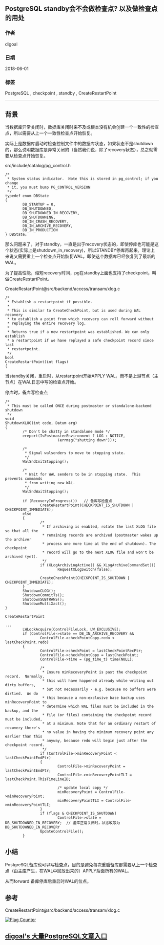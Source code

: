 ## PostgreSQL standby会不会做检查点? 以及做检查点的用处  
                                                             
### 作者                                                             
digoal                                                             
                                                             
### 日期                                                             
2018-06-01                                                           
                                                             
### 标签                                                             
PostgreSQL , checkpoint , standby , CreateRestartPoint   
                                                             
----                                                             
                                                             
## 背景     
当数据库异常关闭时，数据库关闭时来不及或根本没有机会创建一个一致性的检查点，所以需要从上一个一致性检查点开始恢复。  
  
实际上是数据库启动时检查控制文件中的数据库状态，如果状态不是shutdown的，那么说明数据库是异常关闭的（当然我们说，除了recovery状态），总之就需要从检查点开始恢复。  
  
src/include/catalog/pg_control.h  
  
```  
/*  
 * System status indicator.  Note this is stored in pg_control; if you change  
 * it, you must bump PG_CONTROL_VERSION  
 */  
typedef enum DBState  
{  
        DB_STARTUP = 0,  
        DB_SHUTDOWNED,  
        DB_SHUTDOWNED_IN_RECOVERY,  
        DB_SHUTDOWNING,  
        DB_IN_CRASH_RECOVERY,  
        DB_IN_ARCHIVE_RECOVERY,  
        DB_IN_PRODUCTION  
} DBState;  
```  
  
那么问题来了，对于standby，一直是出于recovery状态的，即使停库也可能是这个状态(实际上是shutdown_in_recovery)，所以STANDBY停库再起来，理论上来说又需要重上一个检查点开始恢复WAL，即使这个数据库已经恢复到了最新的WAL。  
  
为了提高性能，缩短recovery时间，pg在standby上面也支持了checkpoint，叫做CreateRestartPoint。  
  
CreateRestartPoint@src/backend/access/transam/xlog.c  
  
```  
/*  
 * Establish a restartpoint if possible.  
 *  
 * This is similar to CreateCheckPoint, but is used during WAL recovery  
 * to establish a point from which recovery can roll forward without  
 * replaying the entire recovery log.  
 *  
 * Returns true if a new restartpoint was established. We can only establish  
 * a restartpoint if we have replayed a safe checkpoint record since last  
 * restartpoint.  
 */  
bool  
CreateRestartPoint(int flags)  
{  
```  
  
当standby关闭，重启时，从restartpoint开始APPLY WAL，而不是上游节点（主节点）在WAL日志中写的检查点开始。  
  
停库时，备库写检查点  
  
```  
/*  
 * This must be called ONCE during postmaster or standalone-backend shutdown  
 */  
void  
ShutdownXLOG(int code, Datum arg)  
{  
        /* Don't be chatty in standalone mode */  
        ereport(IsPostmasterEnvironment ? LOG : NOTICE,  
                        (errmsg("shutting down")));  
  
        /*  
         * Signal walsenders to move to stopping state.  
         */  
        WalSndInitStopping();  
  
        /*  
         * Wait for WAL senders to be in stopping state.  This prevents commands  
         * from writing new WAL.  
         */  
        WalSndWaitStopping();  
  
        if (RecoveryInProgress())   // 备库写检查点  
                CreateRestartPoint(CHECKPOINT_IS_SHUTDOWN | CHECKPOINT_IMMEDIATE);  
        else  
        {  
                /*  
                 * If archiving is enabled, rotate the last XLOG file so that all the  
                 * remaining records are archived (postmaster wakes up the archiver  
                 * process one more time at the end of shutdown). The checkpoint  
                 * record will go to the next XLOG file and won't be archived (yet).  
                 */  
                if (XLogArchivingActive() && XLogArchiveCommandSet())  
                        RequestXLogSwitch(false);  
  
                CreateCheckPoint(CHECKPOINT_IS_SHUTDOWN | CHECKPOINT_IMMEDIATE);  
        }  
        ShutdownCLOG();  
        ShutdownCommitTs();  
        ShutdownSUBTRANS();  
        ShutdownMultiXact();  
}  
```  
  
```  
CreateRestartPoint  
  
...  
        LWLockAcquire(ControlFileLock, LW_EXCLUSIVE);  
        if (ControlFile->state == DB_IN_ARCHIVE_RECOVERY &&  
                ControlFile->checkPointCopy.redo < lastCheckPoint.redo)  
        {  
                ControlFile->checkPoint = lastCheckPointRecPtr;  
                ControlFile->checkPointCopy = lastCheckPoint;  
                ControlFile->time = (pg_time_t) time(NULL);  
  
                /*  
                 * Ensure minRecoveryPoint is past the checkpoint record.  Normally,  
                 * this will have happened already while writing out dirty buffers,  
                 * but not necessarily - e.g. because no buffers were dirtied.  We do  
                 * this because a non-exclusive base backup uses minRecoveryPoint to  
                 * determine which WAL files must be included in the backup, and the  
                 * file (or files) containing the checkpoint record must be included,  
                 * at a minimum. Note that for an ordinary restart of recovery there's  
                 * no value in having the minimum recovery point any earlier than this  
                 * anyway, because redo will begin just after the checkpoint record.  
                 */  
                if (ControlFile->minRecoveryPoint < lastCheckPointEndPtr)  
                {  
                        ControlFile->minRecoveryPoint = lastCheckPointEndPtr;  
                        ControlFile->minRecoveryPointTLI = lastCheckPoint.ThisTimeLineID;  
  
                        /* update local copy */  
                        minRecoveryPoint = ControlFile->minRecoveryPoint;  
                        minRecoveryPointTLI = ControlFile->minRecoveryPointTLI;  
                }  
                if (flags & CHECKPOINT_IS_SHUTDOWN)  
                        ControlFile->state = DB_SHUTDOWNED_IN_RECOVERY;  // 备库正常关闭时，状态改写为DB_SHUTDOWNED_IN_RECOVERY  
                UpdateControlFile();  
        }  
```  
  
## 小结  
PostgreSQL备库也可以写检查点，目的是避免每次重启备库都需要从上一个检查点（由主库产生，在WAL中回放出来的）APPLY后面所有的WAL。  
  
从而forward 备库停库后重启时WAL的位点。  
  
## 参考  
CreateRestartPoint@src/backend/access/transam/xlog.c  
  
<a rel="nofollow" href="http://info.flagcounter.com/h9V1"  ><img src="http://s03.flagcounter.com/count/h9V1/bg_FFFFFF/txt_000000/border_CCCCCC/columns_2/maxflags_12/viewers_0/labels_0/pageviews_0/flags_0/"  alt="Flag Counter"  border="0"  ></a>  
  
  
  
  
  
  
## [digoal's 大量PostgreSQL文章入口](https://github.com/digoal/blog/blob/master/README.md "22709685feb7cab07d30f30387f0a9ae")
  
